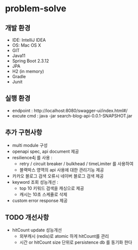 # problem-solve

## 개발 환경
  - IDE: IntelliJ IDEA
  - OS: Mac OS X
  - GIT
  - Java11
  - Spring Boot 2.3.12
  - JPA
  - H2 (in memory)
  - Gradle
  - Junit

## 실행 환경
  - endpoint : http://localhost:8080/swagger-ui/index.html#/
  - excute cmd : java -jar search-blog-api-0.0.1-SNAPSHOT.jar 

## 추가 구현사항
- multi module 구성
- openapi spec, api document 제공
- resilience4j 를 사용 :
  - retry / circuit breaker / bulkhead / timeLimiter 를 사용하여
  - 블랙박스 영역의 api 사용에 대한 관리기능 제공
- 카카오 블로그 검색 오류시 네이버 블로그 검색 제공
- keyword 조회 성능개선 :
  - top 10 키워드 검색을 캐싱으로 제공
  - 캐시는 10초 스케쥴로 삭제
- custom error response 제공

## TODO 개선사항
- hitCount update 성능개선
  - 외부캐시 (redis)로 atomic 하게 hitCount를 관리
  - 시간 or hitCount size 단위로 persistence db 를 동기화 한다